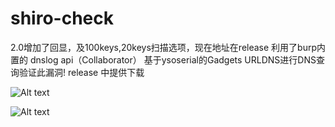 # shiro-check
2.0增加了回显，及100keys,20keys扫描选项，现在地址在release
利用了burp内置的 dnslog api（Collaborator） 基于ysoserial的Gadgets URLDNS进行DNS查询验证此漏洞!
release 中提供下载

![Alt text](https://github.com/bigsizeme/shiro-check/blob/master/img/ZV%605%24%5BAM%7D~LW7Z%24H2316Q%24T.png)

![Alt text](https://github.com/bigsizeme/shiro-check/blob/master/img/check.png)
